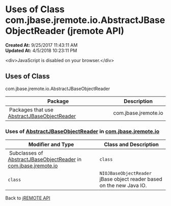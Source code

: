 # Uses of Class com.jbase.jremote.io.AbstractJBaseObjectReader (jremote API)

**Created At:** 9/25/2017 11:43:11 AM  
**Updated At:** 4/5/2018 10:23:11 PM  

<!--<br>    try {<br>        if (location.href.indexOf('is-external=true') == -1) {<br>            parent.document.title="Uses of Class com.jbase.jremote.io.AbstractJBaseObjectReader (jremote   API)";<br>        }<br>    }<br>    catch(err) {<br>    }<br>//-->&lt;div&gt;JavaScript is disabled on your browser.&lt;/div&gt;


<!--<br>  allClassesLink = document.getElementById("allclasses\_navbar\_top");<br>  if(window==top) {<br>    allClassesLink.style.display = "block";<br>  }<br>  else {<br>    allClassesLink.style.display = "none";<br>  }<br>  //-->

## Uses of Class
com.jbase.jremote.io.AbstractJBaseObjectReader

| Package<br> | Description<br> |
| --- | --- |
 Packages that use [AbstractJBaseObjectReader](/39250-io/com_jbase_jremote_io_abstractjbaseobjectreader "class in com.jbase.jremote.io")  | com.jbase.jremote.io<br> |  <br> |






### Uses of [AbstractJBaseObjectReader](/39250-io/com_jbase_jremote_io_abstractjbaseobjectreader "class in com.jbase.jremote.io") in [com.jbase.jremote.io](/39250-io/com_jbase_jremote_io_package-summary)


| Modifier and Type<br> | Class and Description<br> |
| --- | --- |
 Subclasses of [AbstractJBaseObjectReader](/39250-io/com_jbase_jremote_io_abstractjbaseobjectreader "class in com.jbase.jremote.io") in [com.jbase.jremote.io](/39250-io/com_jbase_jremote_io_package-summary)  | `class `<br> | `IOJBaseObjectReader`<br>jBase object reader based on the DataInputStream.<br> |
| `class `<br> | `NIOJBaseObjectReader`<br>jBase object reader based on the new Java IO.<br> |

Back to [jREMOTE API](com_jbase_jremote_package-summary)
